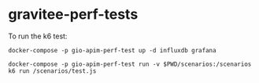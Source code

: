 # gravitee-perf-tests

To run the k6 test:

    docker-compose -p gio-apim-perf-test up -d influxdb grafana

    docker-compose -p gio-apim-perf-test run -v $PWD/scenarios:/scenarios k6 run /scenarios/test.js
